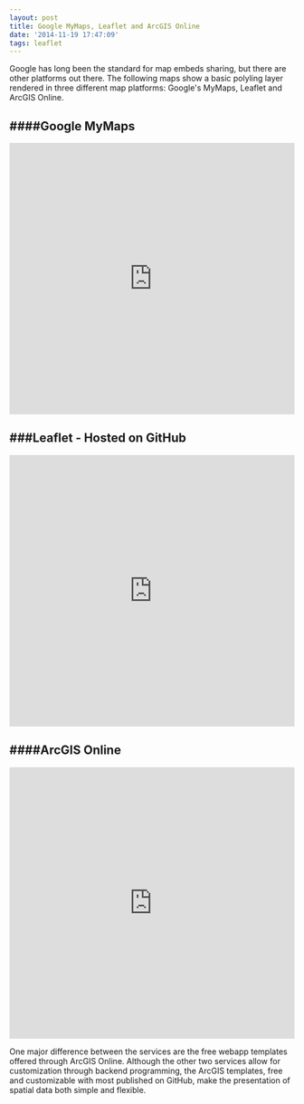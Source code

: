 ```yaml
---
layout: post
title: Google MyMaps, Leaflet and ArcGIS Online
date: '2014-11-19 17:47:09'
tags: leaflet
---
```

Google has long been the standard for map embeds sharing, but there are other platforms out there. The following maps show a basic polyling layer rendered in three different map platforms: Google's MyMaps, Leaflet and ArcGIS Online.

####Google MyMaps
---
<iframe src="https://www.google.com/maps/d/embed?mid=zohGjDikXVzw.k1Spqlzpqkws" style="width:100%;height:480px;" frameborder='0'></iframe>

###Leaflet - Hosted on GitHub
---
<iframe height="450" src="http://reyemtm.github.io/geojson/" style="width:100%;height:480px;" frameborder='0'></iframe>

####ArcGIS Online
---
<iframe style="width:100%;height:480px;" frameborder='0' src="http://www.arcgis.com/apps/Viewer/index.html?appid=a7b9fe89135b4f69a51803704c8302b2"></iframe>

One major difference between the services are the free webapp templates offered through ArcGIS Online. Although the other two services allow for customization through backend programming, the ArcGIS templates, free and customizable with most published on GitHub, make the presentation of spatial data both simple and flexible.
